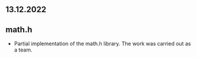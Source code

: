 ## 13.12.2022

## math.h

- Partial implementation of the math.h library. The work was carried out as a team.